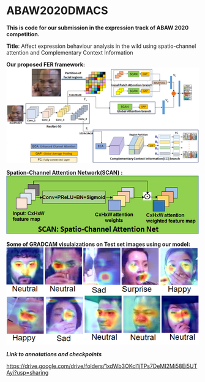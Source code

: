 # ABAW2020DMACS
<strong>This is code for our submission in the expression track of ABAW 2020 competition.</strong>


<strong>Title</strong>: Affect expression behaviour analysis in the wild using spatio-channel attention and Complementary Context Information


<strong> Our proposed FER framework:</strong>
![Proposed framework](Images/framework.png)

<strong>Spation-Channel Attention Network(SCAN) :</strong>
![SCAN](Images/SCAN.png)


<strong> Some of GRADCAM visulaizations on Test set images using our model:</strong>
![Visualizations](Images/Visualizations_test2.png)




<strong> <em>Link to annotations and checkpoints </em></strong>


 https://drive.google.com/drive/folders/1xdWb3OKcl1jTPs7DeMI2Mi58Ei5UTAyi?usp=sharing
